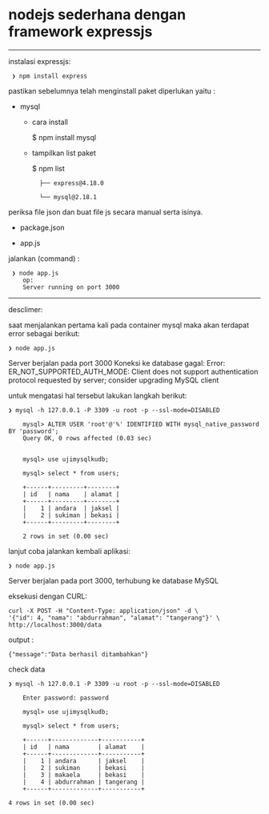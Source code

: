 
# nodejs sederhana dengan framework expressjs #

---

instalasi expressjs:

     ❯ npm install express


pastikan sebelumnya telah menginstall paket diperlukan yaitu :

- mysql

    - cara install

        $ npm install mysql

    - tampilkan list paket
    
        $ npm list
  
            ├── express@4.18.0
        
            └── mysql@2.18.1



periksa file json dan buat file js secara manual serta isinya.

- package.json

- app.js


jalankan (command) :

     ❯ node app.js
        op:
        Server running on port 3000


---


desclimer:

saat menjalankan pertama kali pada container mysql maka akan terdapat error sebagai berikut:

    ❯ node app.js



Server berjalan pada port 3000
Koneksi ke database gagal:  Error: ER_NOT_SUPPORTED_AUTH_MODE: Client does not support authentication protocol requested by server; consider upgrading MySQL client


untuk mengatasi hal tersebut lakukan langkah berikut:


    ❯ mysql -h 127.0.0.1 -P 3309 -u root -p --ssl-mode=DISABLED
    
        mysql> ALTER USER 'root'@'%' IDENTIFIED WITH mysql_native_password BY 'password';
        Query OK, 0 rows affected (0.03 sec)


        mysql> use ujimysqlkudb;
        
        mysql> select * from users;
        
        +------+---------+--------+
        | id   | nama    | alamat |
        +------+---------+--------+
        |    1 | andara  | jaksel |
        |    2 | sukiman | bekasi |
        +------+---------+--------+
        
        2 rows in set (0.00 sec)




lanjut coba jalankan kembali aplikasi:

    ❯ node app.js



Server berjalan pada port 3000, terhubung ke database MySQL

eksekusi dengan CURL:
    
    curl -X POST -H "Content-Type: application/json" -d \
    '{"id": 4, "nama": "abdurrahman", "alamat": "tangerang"}' \
    http://localhost:3000/data


output :

    {"message":"Data berhasil ditambahkan"}




check data

    ❯ mysql -h 127.0.0.1 -P 3309 -u root -p --ssl-mode=DISABLED

        Enter password: password

        mysql> use ujimysqlkudb;
        
        mysql> select * from users;
        
        +------+-------------+-----------+
        | id   | nama        | alamat    |
        +------+-------------+-----------+
        |    1 | andara      | jaksel    |
        |    2 | sukiman     | bekasi    |
        |    3 | makaela     | bekasi    |
        |    4 | abdurrahman | tangerang |
        +------+-------------+-----------+
    
    4 rows in set (0.00 sec)

